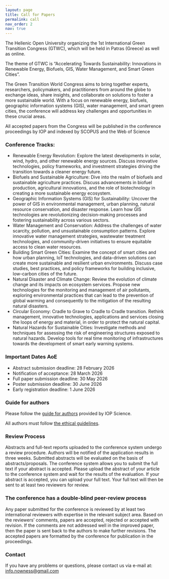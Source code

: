 ```yaml
---
layout: page
title: Call for Papers
permalink: call
nav_order: 2
nav: true
---
```


The Hellenic Open University organizing the 1st International Green Transition Congress (GTWC), which will be held in Patras (Greece) as well as online.

The theme of GTWC is “Accelerating Towards Sustainability: Innovations in Renewable Energy, Biofuels, GIS, Water Management, and Smart Green Cities”.

The Green Transition World Congress aims to bring together experts, researchers, policymakers, and practitioners from around the globe to exchange ideas, share insights, and collaborate on solutions to foster a more sustainable world. With a focus on renewable energy, biofuels, geographic information systems (GIS), water management, and smart green cities, the conference will address key challenges and opportunities in these crucial areas.

All accepted papers from the Congress will be published in the conference proceedings by IOP and indexed by SCOPUS and the Web of Science

### Conference Tracks:

* Renewable Energy Revolution: Explore the latest developments in solar, wind, hydro, and other renewable energy sources. Discuss innovative technologies, policy frameworks, and investment strategies driving the transition towards a cleaner energy future.
* Biofuels and Sustainable Agriculture: Dive into the realm of biofuels and sustainable agriculture practices. Discuss advancements in biofuel production, agricultural innovations, and the role of biotechnology in creating a more sustainable energy ecosystem.
* Geographic Information Systems (GIS) for Sustainability: Uncover the power of GIS in environmental management, urban planning, natural resource conservation, and disaster response. Learn how GIS technologies are revolutionizing decision-making processes and fostering sustainability across various sectors.
* Water Management and Conservation: Address the challenges of water scarcity, pollution, and unsustainable consumption patterns. Explore innovative water management strategies, wastewater treatment technologies, and community-driven initiatives to ensure equitable access to clean water resources.
* Building Smart Green Cities: Examine the concept of smart cities and how urban planning, IoT technologies, and data-driven solutions can create more sustainable and resilient urban environments. Discuss case studies, best practices, and policy frameworks for building inclusive, low-carbon cities of the future.
* Natural Disaster and Climate Change: Review the evolution of climate change and its impacts on ecosystem services. Propose new technologies for the monitoring and management of air pollutants, exploring environmental practices that can lead to the prevention of global warming and consequently to the mitigation of the resulting natural disasters.
* Circular Economy: Cradle to Grave to Cradle to Cradle transition. Rethink management, innovative technologies, applications and services closing the loops of energy and material, in order to protect the natural capital.
* Natural Hazards for Sustainable Cities: Investigate methods and techniques for assessing the risk of engineering structures exposed to natural hazards. Develop tools for real time monitoring of infrastructures towards the development of smart early warning systems.

### Important Dates AoE

* Abstract submission deadline:	28 February 2026
* Notification of acceptance:	28 March 2026
* Full paper submission deadline:	30 May 2026
* Poster submission deadline:	30 June 2026
* Early registration deadline:	1 June 2026


### Guide for authors

Please follow the [guide for authors](https://publishingsupport.iopscience.iop.org/author-guidelines-for-conference-proceedings/) provided by IOP Science.

All authors must follow [the ethical guidelines](https://publishingsupport.iopscience.iop.org/ethical-policy-journals/).

### Review Process
 
Abstracts and full-text reports uploaded to the conference system undergo a review procedure. Authors will be notified of the application results in three weeks. Submitted abstracts will be evaluated on the basis of abstracts/proposals. The conference system allows you to submit the full text if your abstract is accepted. Please upload the abstract of your article to the conference system and wait for the results of the evaluation. If your abstract is accepted, you can upload your full text. Your full text will then be sent to at least two reviewers for review.
 
### The conference has a double-blind peer-review process
 
Any paper submitted for the conference is reviewed by at least two international reviewers with expertise in the relevant subject area. Based on the reviewers’ comments, papers are accepted, rejected or accepted with revision. If the comments are not addressed well in the improved paper, then the paper is sent back to the authors to make further revisions. The accepted papers are formatted by the conference for publication in the proceedings.

### Contact

If you have any problems or questions, please contact us via e-mail at:  info.nowness@gmail.com
